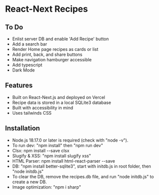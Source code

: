 # React-Next Recipes

## To Do

- Enlist server DB and enable 'Add Recipe' button
- Add a search bar
- Render Home page recipes as cards or list
- Add print, back, and share buttons
- Make navigation hamburger accessible
- Add typescript
- Dark Mode

## Features

- Built on React-Next.js and deployed on Vercel
- Recipe data is stored in a local SQLite3 database
- Built with accessibility in mind
- Uses tailwinds CSS

## Installation

- Node.js 18.17.0 or later is required (check with "node -v").
- To run dev: "npm install" then "npm run dev"
- Clsx: npm install --save clsx
- Slugify & XSS: "npm install slugify xss"
- HTML Parser: npm install html-react-parser --save
- DB: "npm install better-sqlite3", start with initdb.js in root folder, then "node initdb.js"
- To clear the DB, remove the recipes.db file, and run "node initdb.js" to create a new DB.
- Image optimization: "npm i sharp"
